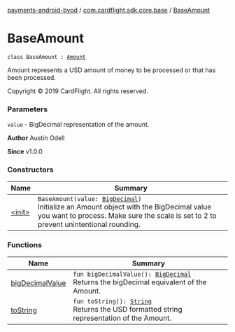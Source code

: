 [payments-android-byod](../../index.md) / [com.cardflight.sdk.core.base](../index.md) / [BaseAmount](./index.md)

# BaseAmount

`class BaseAmount : `[`Amount`](../../com.cardflight.sdk.core/-amount/index.md)

Amount represents a USD amount of money to be processed or that has been processed.

Copyright © 2019 CardFlight. All rights reserved.

### Parameters

`value` - BigDecimal representation of the amount.

**Author**
Austin Odell

**Since**
v1.0.0

### Constructors

| Name | Summary |
|---|---|
| [&lt;init&gt;](-init-.md) | `BaseAmount(value: `[`BigDecimal`](https://developer.android.com/reference/java/math/BigDecimal.html)`)`<br>Initialize an Amount object with the BigDecimal value you want to process. Make sure the scale is set to 2 to prevent unintentional rounding. |

### Functions

| Name | Summary |
|---|---|
| [bigDecimalValue](big-decimal-value.md) | `fun bigDecimalValue(): `[`BigDecimal`](https://developer.android.com/reference/java/math/BigDecimal.html)<br>Returns the bigDecimal equivalent of the Amount. |
| [toString](to-string.md) | `fun toString(): `[`String`](https://kotlinlang.org/api/latest/jvm/stdlib/kotlin/-string/index.html)<br>Returns the USD formatted string representation of the Amount. |
